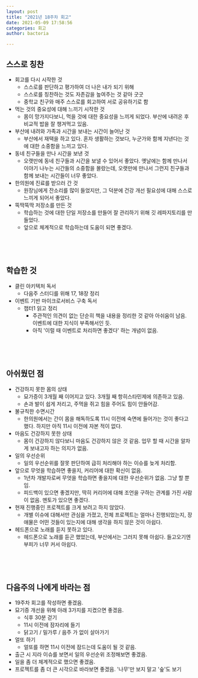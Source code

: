 ```yaml
---
layout: post
title: "2021년 18주차 회고"
date: 2021-05-09 17:58:56
categories: 회고
author: bactoria

---
```


## 스스로 칭찬
- 회고를 다시 시작한 것
  - 스스로를 판단하고 평가하여 더 나은 내가 되기 위해
  - 스스로를 칭찬하는 것도 자존감을 높여주는 것 같아 굿굿
  - 중학교 친구와 매주 스스로를 회고하여 서로 공유하기로 함
- 먹는 것의 중요성에 대해 느끼기 시작한 것
  - 몸이 망가지다보니, 먹을 것에 대한 중요성을 느끼게 되었다. 부산에 내려온 후 비교적 밥을 잘 챙겨먹고 있음.
- 부산에 내려와 가족과 시간을 보내는 시간이 늘어난 것
  - 부산에서 재택을 하고 있다. 혼자 생활하는 것보다, 누군가와 함께 지낸다는 것에 대한 소중함을 느끼고 있다.
- 동네 친구들을 만나 시간을 보낸 것
  - 오랫만에 동네 친구들과 시간을 보낼 수 있어서 좋았다. 옛날에는 함께 만나서 이야기 나누는 시간들의 소중함을 몰랐는데, 오랫만에 만나서 그런지 친구들과 함께 보내는 시간들이 너무 좋았다.
- 한의원에 진료를 받으러 간 것
  - 원장님에게 잔소리를 많이 들었지만, 그 덕분에 건강 개선 필요성에 대해 스스로 느끼게 되어서 좋았다.
- 뚝딱뚝딱 저장소를 만든 것
  - 학습하는 것에 대한 단일 저장소를 만들어 잘 관리하기 위해 깃 레파지토리를 만들었다. 
  - 앞으로 체계적으로 학습하는데 도움이 되면 좋겠다.

&nbsp;

&nbsp;

## 학습한 것
- 클린 아키텍처 독서
  - 다음주 스터디를 위해 17, 18장 정리
- 이벤트 기반 마이크로서비스 구축 독서
  - 챕터1 읽고 정리
    - 주관적인 의견이 없는 단순히 책을 내용을 정리한 것 같아 아쉬움이 남음. 이벤트에 대한 지식이 부족해서인 듯.
    - 아직 '이럴 때 이벤트로 처리하면 좋겠다' 하는 개념이 없음.

&nbsp;

&nbsp;

## 아쉬웠던 점
- 건강하지 못한 몸의 상태
  - 묘가증이 3개월 째 이어지고 있다. 3개월 째 항히스타민제에 의존하고 있음.
  - 손과 발이 쉽게 저리고, 주먹을 쥐고 힘을 주어도 힘이 안들어감.
- 불규칙한 수면시간
  - 한의원에서는 간이 몸을 해독하도록 11시 이전에 숙면에 들어가는 것이 좋다고 했다. 하지만 아직 11시 이전에 자본 적이 없다.
- 마음도 건강하지 못한 상태
  - 몸이 건강하지 않다보니 마음도 건강하지 않은 것 같음. 업무 할 때 시간을 알차게 보내고자 하는 의지가 없음.
- 일의 우선순위
  - 일의 우선순위를 잘못 판단하여 급히 처리해야 하는 이슈를 늦게 처리함. 
- 앞으로 무엇을 학습하면 좋을지, 커리어에 대한 확신이 없음.
  - 1년차 개발자로써 무엇을 학습하면 좋을지에 대한 우선순위가 없음. 그냥 할 뿐임. 
  - 피드백이 있으면 좋겠지만, 딱히 커리어에 대해 조언을 구하는 관계를 가진 사람이 없음. 멘토가 있으면 좋겠다.
- 현재 진행중인 프로젝트를 크게 보려고 하지 않았다.
  - 개별 이슈에 대해서만 관심을 가졌고, 전체 프로젝트는 얼마나 진행되었는지, 장애물은 어떤 것들이 있는지에 대해 생각을 하지 않은 것이 아쉽다.
- 헤드폰으로 노래를 듣지 못하고 있다.
  - 헤드폰으로 노래를 듣곤 했었는데, 부산에서는 그러지 못해 아쉽다. 들고오기엔 부피가 너무 커서 아쉽다.

&nbsp;

&nbsp;

## 다음주의 나에게 바라는 점
- 19주차 회고를 작성하면 좋겠음. 
- 묘기증 개선을 위해 아래 3가지를 지켰으면 좋겠음.
  - 식후 30분 걷기
  - 11시 이전에 잠자리에 들기
  - 닭고기 / 밀가루 / 음주 가 없이 살아가기
- 얼또 하기
  - 얼또를 하면 11시 이전에 잠드는데 도움이 될 것 같음.
- 출근 시 지라 이슈를 보면서 일의 우선순위 조정해보면 좋겠음.
- 일을 좀 더 체계적으로 했으면 좋겠음. 
- 프로젝트를 좀 더 큰 시각으로 바라보면 좋겠음. '나무'만 보지 말고 '숲'도 보기
